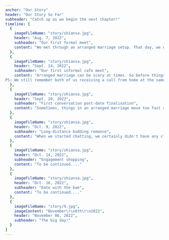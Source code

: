 ```yaml
---
anchor: "Our Story"
header: "Our Story So Far"
subheader: "Catch up as we begin the next chapter!"
timeline: [
  {
    imageFileName: "story/shiansa.jpg",
    header: "Aug. 7, 2022",
    subheader: "Our first formal meet",
    content: "We met through an arranged marriage setup. That day, we never thought we would make it this far. But someone has said it right - Marriages are made in heaven, and following God's principles will allow us to experience more of heaven on earth. We know that the love stories of arranged marriages are so underrated. But this moment started a budding love story between two INFJs."
  },
  {
    imageFileName: "story/shiansa.jpg",
    header: "Sept. 14, 2022",
    subheader: "Our first informal cafe meet",
    content: "Arranged marriage can be scary at times. So before things go ahead, we decided to meet outside informally. Mocha Sky Cafe - The place where we approved this unity of two unknown souls, written write from birth. 
PS: We still remember both of us receiving a call from home at the same time. They were just eagerly waiting for us to return home and tell them our decision."
  },
  {
    imageFileName: "story/shiansa.jpg",
    header: "Sept. 20, 2022",
    subheader: "First conversation post-date finalisation",
    content: "Sometimes, things in an arranged marriage move too fast and in such an appealing way that we barely realize what is happening. By the time we had our first conversation on personal numbers, we were already hitched. The first question that we had for each other - What made you say 'Yes!' to me? We were just speechless. And we moved on with a faith - he who has led us so far will guide us further."
  },
  {
    imageFileName: "story/shiansa.jpg",
    header: "Oct. 9, 2022",
    subheader: "Long-distance budding romance",
    content: "When we started chatting, we certainly didn't have any clue what was coming. Getting along with a new person can feel like compromising yourself. But in our case, it was pretty smooth. We felt like we know each other well. Our communication style, fundamental values and family upbringing were surprisingly the same. And in no time, we didn’t realise that we were making memories. We just knew we were having fun."
  },
  {
    imageFileName: "story/shiansa.jpg",
    header: "Oct. 14, 2022",
    subheader: "Engagement shopping",
    content: "To be continued...."
  },
  {
    imageFileName: "story/shiansa.jpg",
    header: "Oct. 16, 2022",
    subheader: "Date with the bae",
    content: "To be continued...."
  },
  {
    imageFileName: "story/9.jpg",
    imageContent: "November\r\n6th\r\n2022",
    header: "November 06, 2022",
    subheader: "The big day!"
  }
]
---
```


